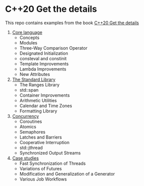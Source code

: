 # C++20 Get the details

This repo contains examples from the book [C++20 Get the details](https://github.com/RainerGrimm/Cpp20/)

1. [Core language](https://github.com/emelyantsev/cpp20_get_the_details/tree/master/01_CoreLanguage)
   - Concepts
   - Modules
   - Three-Way Comparison Operator
   - Designated Initialization
   - consteval and constinit
   - Template Improvements
   - Lambda Improvements
   - New Attributes
2. [The Standard Library](https://github.com/emelyantsev/cpp20_get_the_details/tree/master/02_StandardLibrary)
   - The Ranges Library
   - std::span
   - Container Improvements
   - Arithmetic Utilities
   - Calendar and Time Zones
   - Formatting Library
3. [Concurrency](https://github.com/emelyantsev/cpp20_get_the_details/tree/master/03_Concurrency)
   - Coroutines
   - Atomics
   - Semaphores
   - Latches and Barriers
   - Cooperative Interruption
   - std::jthread
   - Synchronized Output Streams
4. [Case studies](https://github.com/emelyantsev/cpp20_get_the_details/tree/master/04_CaseStudies)
   - Fast Synchronization of Threads
   - Variations of Futures
   - Modification and Generalization of a Generator
   - Various Job Workflows



